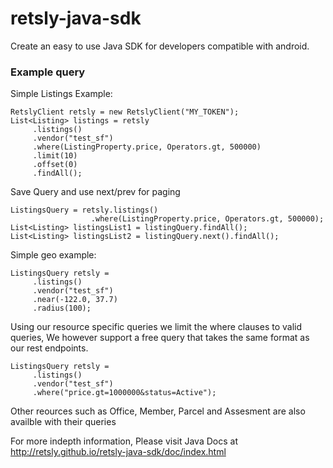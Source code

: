 # retsly-java-sdk
Create an easy to use Java SDK for developers compatible with android.

### Example query

Simple Listings Example:
```
RetslyClient retsly = new RetslyClient("MY_TOKEN");
List<Listing> listings = retsly
     .listings()
     .vendor("test_sf")
     .where(ListingProperty.price, Operators.gt, 500000)
     .limit(10)
     .offset(0)
     .findAll();
```
Save Query and use next/prev for paging
```
ListingsQuery = retsly.listings()
    	          .where(ListingProperty.price, Operators.gt, 500000);
List<Listing> listingsList1 = listingQuery.findAll();
List<Listing> listingsList2 = listingQuery.next().findAll();
```    
Simple geo example:
```
ListingsQuery retsly =
     .listings()
     .vendor("test_sf")
     .near(-122.0, 37.7)
     .radius(100);
```
Using our resource specific queries we limit the where clauses to valid queries,
We however support a free query that takes the same format as our rest endpoints.

```
ListingsQuery retsly =
     .listings()
     .vendor("test_sf")
     .where("price.gt=1000000&status=Active");

```
Other reources such as Office, Member, Parcel and Assesment are also availble with their queries

For more indepth information, Please visit Java Docs at
http://retsly.github.io/retsly-java-sdk/doc/index.html
